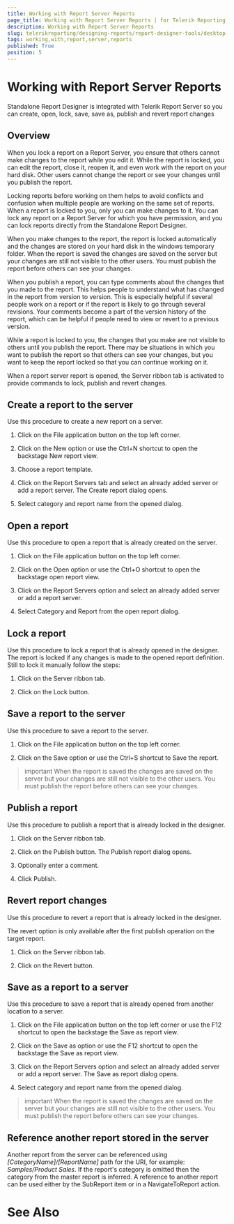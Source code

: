 ```yaml
---
title: Working with Report Server Reports
page_title: Working with Report Server Reports | for Telerik Reporting Documentation
description: Working with Report Server Reports
slug: telerikreporting/designing-reports/report-designer-tools/desktop-designers/standalone-report-designer/working-with-report-server-reports
tags: working,with,report,server,reports
published: True
position: 5
---
```


# Working with Report Server Reports



Standalone Report Designer is integrated with Telerik Report Server
        so you can create, open, lock, save, save as, publish and revert report changes

## Overview

When you lock a report on a Report Server, you ensure that others cannot make changes to the report while you edit it.
          While the report is locked, you can edit the report, close it, reopen it, and even work with the report on your hard disk.
          Other users cannot change the report or see your changes until you publish the report.
        

Locking reports before working on them helps to avoid conflicts and confusion when multiple people are working on the same set of reports.
          When a report is locked to you, only you can make changes to it. You can lock any report on a Report Server for which you have permission,
          and you can lock reports directly from the Standalone Report Designer.
        

When you make changes to the report, the report is locked automatically and the changes are stored on your hard disk in the windows temporary folder.
          When the report is saved the changes are saved on the server but your changes are still not visible to the other users.
          You must publish the report before others can see your changes.
        

When you publish a report, you can type comments about the changes that you made to the report.
            This helps people to understand what has changed in the report from version to version.
            This is especially helpful if several people work on a report or if the report is likely to go through several revisions.
            Your comments become a part of the version history of the report, which can be helpful if people need to view or revert to a previous version.
          

While a report is locked to you, the changes that you make are not visible to others until you publish the report.
          There may be situations in which you want to publish the report so that others can see your changes,
          but you want to keep the report locked so that you can continue working on it.
        

When a report server report is opened, the Server ribbon tab is activated to provide commands to lock, publish and revert changes.
          

## Create a report to the server

Use this procedure to create a new report on a server.
        

1. Click on the File application button on the top left corner.
            

1. Click on the New option or use the Ctrl+N shortcut to open the backstage New report view.
            

1. Choose a report template.
            

1. Click on the Report Servers tab and select an already added server or add a report server. The Create report dialog opens.
            

1. Select category and report name from the opened dialog.
            

## Open a report

Use this procedure to open a report that is already created on the server.
        

1. Click on the File application button on the top left corner.
            

1. Click on the Open option or use the Ctrl+O shortcut to open the backstage open report view.
            

1. Click on the Report Servers option and select an already added server or add a report server.
            

1. Select Category and Report from the open report dialog.
            

## Lock a report

Use this procedure to lock a report that is already opened in the designer. 
          The report is locked if any changes is made to the opened report definition.
          Still to lock it manually follow the steps:
        

1. Click on the Server ribbon tab.
            

1. Click on the Lock button.
            

## Save a report to the server

Use this procedure to save a report to the server.
        

1. Click on the File application button on the top left corner.
            

1. Click on the Save option or use the Ctrl+S shortcut to Save the report.
            

>important When the report is saved the changes are saved on the server but your changes are still not visible to the other users.            You must publish the report before others can see your changes.          


## Publish a report

Use this procedure to publish a report that is already locked in the designer.
        

1. Click on the Server ribbon tab.
            

1. Click on the Publish button. The Publish report dialog opens.
            

1. Optionally enter a comment. 
            

1. Click Publish.
            

## Revert report changes

Use this procedure to revert a report that is already locked in the designer.
        

The revert option is only available after the first publish operation on the target report.
        

1. Click on the Server ribbon tab.
            

1. Click on the Revert button.
            

## Save as a report to a server

Use this procedure to save a report that is already opened from another location to a server.
        

1. Click on the File application button on the top left corner or use the F12 shortcut to open the backstage the Save as report view.
            

1. Click on the Save as option or use the F12 shortcut to open the backstage the Save as report view.
            

1. Click on the Report Servers option and select an already added server or add a report server. The Save as report dialog opens.
            

1. Select category and report name from the opened dialog.
            

>important When the report is saved the changes are saved on the server but your changes are still not visible to the other users.            You must publish the report before others can see your changes.          


## Reference another report stored in the server

Another report from the server can be referenced using *[CategoryName]/[ReportName]* path for the URI,
        	for example: *Samples/Product Sales*.
        	If the report's category is omitted then the category from the master report is inferred.
        	A reference to another report can be used either by the SubReport item or in a NavigateToReport action.
        

# See Also
